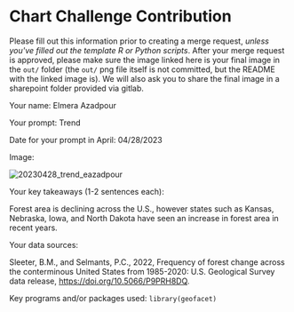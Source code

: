# Chart Challenge Contribution

Please fill out this information prior to creating a merge request, *unless you've filled out the template R or Python scripts*. After your merge request is approved, please make sure the image linked here is your final image in the `out/` folder (the `out/` png file itself is not committed, but the README with the linked image is). We will also ask you to share the final image in a sharepoint folder provided via gitlab.

Your name: Elmera Azadpour

Your prompt: Trend

Date for your prompt in April: 04/28/2023

Image: 

![20230428_trend_eazadpour](/uploads/9467f21e2fa4e59f08424b7c10060a18/20230410_pop-culture_eazadpour.png)

Your key takeaways (1-2 sentences each):

Forest area is declining across the U.S., however states such as Kansas, Nebraska, Iowa, and North Dakota have seen an increase in forest area in recent years. 

Your data sources:

Sleeter, B.M., and Selmants, P.C., 2022, Frequency of forest change across the conterminous United States from 1985-2020: U.S. Geological Survey data release, https://doi.org/10.5066/P9PRH8DQ. 

Key programs and/or packages used: `library(geofacet)`

